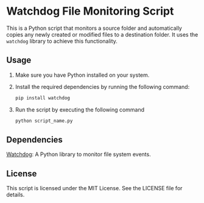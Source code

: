 # Watchdog File Monitoring Script

This is a Python script that monitors a source folder and automatically copies any newly created or modified files to a destination folder. It uses the `watchdog` library to achieve this functionality.

## Usage

1. Make sure you have Python installed on your system.

2. Install the required dependencies by running the following command:
   
   ```bash
   pip install watchdog

3. Run the script by executing the following command
   
   ```bash
   python script_name.py

## Dependencies
[Watchdog](https://pypi.org/project/watchdog): A Python library to monitor file system events.


## License
This script is licensed under the MIT License. See the LICENSE file for details.

